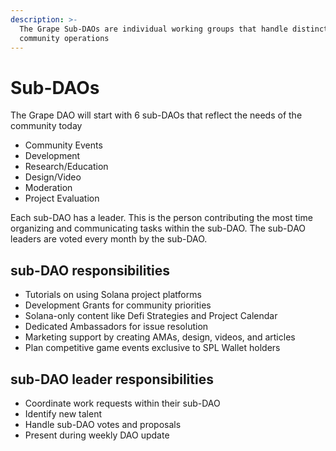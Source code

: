 ```yaml
---
description: >-
  The Grape Sub-DAOs are individual working groups that handle distinct
  community operations
---
```


# Sub-DAOs

The Grape DAO will start with 6 sub-DAOs that reflect the needs of the community today

* Community Events
* Development
* Research/Education
* Design/Video
* Moderation
* Project Evaluation

Each sub-DAO has a leader. This is the person contributing the most time organizing and communicating tasks within the sub-DAO. The sub-DAO leaders are voted every month by the sub-DAO.

## **sub-DAO responsibilities**

* Tutorials on using Solana project platforms
* Development Grants for community priorities
* Solana-only content like Defi Strategies and Project Calendar
* Dedicated Ambassadors for issue resolution
* Marketing support by creating AMAs, design, videos, and articles
* Plan competitive game events exclusive to SPL Wallet holders

## sub-DAO leader responsibilities

* Coordinate work requests within their sub-DAO
* Identify new talent 
* Handle sub-DAO votes and proposals
* Present during weekly DAO update

